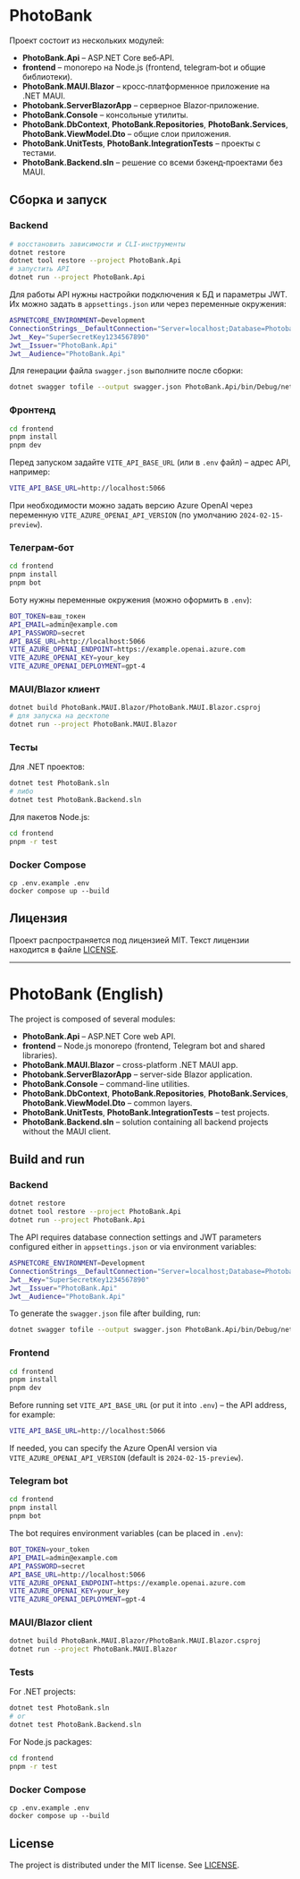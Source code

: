 # PhotoBank

Проект состоит из нескольких модулей:

- **PhotoBank.Api** – ASP.NET Core веб‑API.
- **frontend** – monorepo на Node.js (frontend, telegram‑bot и общие библиотеки).
- **PhotoBank.MAUI.Blazor** – кросс‑платформенное приложение на .NET MAUI.
- **Photobank.ServerBlazorApp** – серверное Blazor‑приложение.
- **PhotoBank.Console** – консольные утилиты.
- **PhotoBank.DbContext**, **PhotoBank.Repositories**, **PhotoBank.Services**, **PhotoBank.ViewModel.Dto** – общие слои приложения.
- **PhotoBank.UnitTests**, **PhotoBank.IntegrationTests** – проекты с тестами.
- **PhotoBank.Backend.sln** – решение со всеми бэкенд‑проектами без MAUI.

## Сборка и запуск

### Backend

```bash
# восстановить зависимости и CLI-инструменты
dotnet restore
dotnet tool restore --project PhotoBank.Api
# запустить API
dotnet run --project PhotoBank.Api
```

Для работы API нужны настройки подключения к БД и параметры JWT. Их можно задать в `appsettings.json` или через переменные окружения:

```bash
ASPNETCORE_ENVIRONMENT=Development
ConnectionStrings__DefaultConnection="Server=localhost;Database=Photobank;Trusted_Connection=True;MultipleActiveResultSets=true;Encrypt=False;"
Jwt__Key="SuperSecretKey1234567890"
Jwt__Issuer="PhotoBank.Api"
Jwt__Audience="PhotoBank.Api"
```

Для генерации файла `swagger.json` выполните после сборки:

```bash
dotnet swagger tofile --output swagger.json PhotoBank.Api/bin/Debug/net9.0/PhotoBank.Api.dll v1
```

### Фронтенд

```bash
cd frontend
pnpm install
pnpm dev
```

Перед запуском задайте `VITE_API_BASE_URL` (или в `.env` файл) – адрес API,
например:

```bash
VITE_API_BASE_URL=http://localhost:5066
```
При необходимости можно задать версию Azure OpenAI через переменную
`VITE_AZURE_OPENAI_API_VERSION` (по умолчанию `2024-02-15-preview`).

### Телеграм‑бот

```bash
cd frontend
pnpm install
pnpm bot
```

Боту нужны переменные окружения (можно оформить в `.env`):

```bash
BOT_TOKEN=ваш_токен
API_EMAIL=admin@example.com
API_PASSWORD=secret
API_BASE_URL=http://localhost:5066
VITE_AZURE_OPENAI_ENDPOINT=https://example.openai.azure.com
VITE_AZURE_OPENAI_KEY=your_key
VITE_AZURE_OPENAI_DEPLOYMENT=gpt-4
```

### MAUI/Blazor клиент

```bash
dotnet build PhotoBank.MAUI.Blazor/PhotoBank.MAUI.Blazor.csproj
# для запуска на десктопе
dotnet run --project PhotoBank.MAUI.Blazor
```

### Тесты

Для .NET проектов:

```bash
dotnet test PhotoBank.sln
# либо
dotnet test PhotoBank.Backend.sln
```

Для пакетов Node.js:

```bash
cd frontend
pnpm -r test
```

### Docker Compose

```
cp .env.example .env
docker compose up --build
```

## Лицензия

Проект распространяется под лицензией MIT. Текст лицензии находится в файле [LICENSE](LICENSE).

---

# PhotoBank (English)

The project is composed of several modules:

- **PhotoBank.Api** – ASP.NET Core web API.
- **frontend** – Node.js monorepo (frontend, Telegram bot and shared libraries).
- **PhotoBank.MAUI.Blazor** – cross-platform .NET MAUI app.
- **Photobank.ServerBlazorApp** – server-side Blazor application.
- **PhotoBank.Console** – command-line utilities.
- **PhotoBank.DbContext**, **PhotoBank.Repositories**, **PhotoBank.Services**, **PhotoBank.ViewModel.Dto** – common layers.
- **PhotoBank.UnitTests**, **PhotoBank.IntegrationTests** – test projects.
- **PhotoBank.Backend.sln** – solution containing all backend projects without the MAUI client.

## Build and run

### Backend

```bash
dotnet restore
dotnet tool restore --project PhotoBank.Api
dotnet run --project PhotoBank.Api
```

The API requires database connection settings and JWT parameters configured either in `appsettings.json` or via environment variables:

```bash
ASPNETCORE_ENVIRONMENT=Development
ConnectionStrings__DefaultConnection="Server=localhost;Database=Photobank;Trusted_Connection=True;MultipleActiveResultSets=true;Encrypt=False;"
Jwt__Key="SuperSecretKey1234567890"
Jwt__Issuer="PhotoBank.Api"
Jwt__Audience="PhotoBank.Api"
```

To generate the `swagger.json` file after building, run:

```bash
dotnet swagger tofile --output swagger.json PhotoBank.Api/bin/Debug/net9.0/PhotoBank.Api.dll v1
```

### Frontend

```bash
cd frontend
pnpm install
pnpm dev
```

Before running set `VITE_API_BASE_URL` (or put it into `.env`) – the API address, for example:

```bash
VITE_API_BASE_URL=http://localhost:5066
```

If needed, you can specify the Azure OpenAI version via
`VITE_AZURE_OPENAI_API_VERSION` (default is `2024-02-15-preview`).

### Telegram bot

```bash
cd frontend
pnpm install
pnpm bot
```

The bot requires environment variables (can be placed in `.env`):

```bash
BOT_TOKEN=your_token
API_EMAIL=admin@example.com
API_PASSWORD=secret
API_BASE_URL=http://localhost:5066
VITE_AZURE_OPENAI_ENDPOINT=https://example.openai.azure.com
VITE_AZURE_OPENAI_KEY=your_key
VITE_AZURE_OPENAI_DEPLOYMENT=gpt-4
```

### MAUI/Blazor client

```bash
dotnet build PhotoBank.MAUI.Blazor/PhotoBank.MAUI.Blazor.csproj
dotnet run --project PhotoBank.MAUI.Blazor
```

### Tests

For .NET projects:

```bash
dotnet test PhotoBank.sln
# or
dotnet test PhotoBank.Backend.sln
```

For Node.js packages:

```bash
cd frontend
pnpm -r test
```

### Docker Compose

```
cp .env.example .env
docker compose up --build
```

## License

The project is distributed under the MIT license. See [LICENSE](LICENSE).
